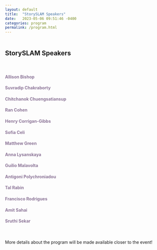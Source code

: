 ```yaml
---
layout: default
title:  "StorySLAM Speakers"
date:   2023-05-06 09:51:46 -0400
categories: program
permalink: /program.html
---
```


<div style="padding-bottom: 5px;"></div>
<h2>StorySLAM Speakers</h2>

<div style="padding-top: 20px;"></div>

 <div class="speakers-grid-container">
    <div class="speakers-name"><h4 style="color:#8d7698">Allison Bishop</h4></div>
    <div class="speakers-name"><h4 style="color:#8d7698">Suvradip Chakraborty</h4></div>
    <div class="speakers-name"><h4 style="color:#8d7698">Chitchanok Chuengsatiansup</h4></div>
    <div class="speakers-name"><h4 style="color:#8d7698">Ran Cohen</h4></div>
    <div class="speakers-name"><h4 style="color:#8d7698">Henry Corrigan-Gibbs</h4></div>
    <div class="speakers-name"><h4 style="color:#8d7698">Sofia Celi</h4></div>
    <div class="speakers-name"><h4 style="color:#8d7698">Matthew Green</h4></div>
    <div class="speakers-name"><h4 style="color:#8d7698">Anna Lysanskaya</h4></div>
    <div class="speakers-name"><h4 style="color:#8d7698">Guilio Malavolta</h4></div>
    <div class="speakers-name"><h4 style="color:#8d7698">Antigoni Polychroniadou</h4></div>
    <div class="speakers-name"><h4 style="color:#8d7698">Tal Rabin</h4></div>
    <div class="speakers-name"><h4 style="color:#8d7698">Francisco Rodrigues</h4></div>
    <div class="speakers-name"><h4 style="color:#8d7698">Amit Sahai</h4></div>
    <div class="speakers-name"><h4 style="color:#8d7698">Sruthi Sekar</h4></div>
    <div class="speakers-name"> </div>
  </div>

<div style="padding-top: 20px;"></div>
<p>More details about the program will be made available closer to the event!</p>
<iframe src="" width="800" height="600" frameborder="0" marginheight="0" marginwidth="0"></iframe>
<div style="padding-bottom: 60px;"></div>

